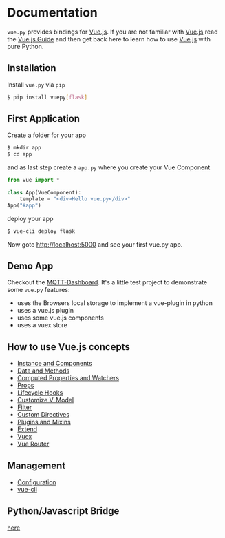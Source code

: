 # Documentation
`vue.py` provides bindings for [Vue.js](https://vuejs.org/).
If you are not familiar with [Vue.js](https://vuejs.org/) read the [Vue.js Guide](https://vuejs.org/v2/guide/)
and then get back here to learn how to use [Vue.js](https://vuejs.org/) with pure Python.

## Installation

Install `vue.py` via `pip`
```bash
$ pip install vuepy[flask]
```

## First Application
Create a folder for your app
```bash
$ mkdir app
$ cd app
```

and as last step create a `app.py` where you create your Vue Component
```python
from vue import *

class App(VueComponent):
    template = "<div>Hello vue.py</div>"
App("#app")
```

deploy your app
```bash
$ vue-cli deploy flask
```
Now goto [http://localhost:5000](http://localhost:5000) and see your first vue.py app.

## Demo App
Checkout the [MQTT-Dashboard](https://github.com/stefanhoelzl/mqtt-dashboard/blob/master/app/app.py).
It's a little test project to demonstrate some `vue.py` features:
* uses the Browsers local storage to implement a vue-plugin in python
* uses a vue.js plugin
* uses some vue.js components
* uses a vuex store

## How to use Vue.js concepts
* [Instance and Components](vue_concepts/instance_components.md)
* [Data and Methods](vue_concepts/data_methods.md)
* [Computed Properties and Watchers](vue_concepts/computed_properties.md)
* [Props](vue_concepts/props.md)
* [Lifecycle Hooks](vue_concepts/lifecycle_hooks.md)
* [Customize V-Model](vue_concepts/custom_vmodel.md)
* [Filter](vue_concepts/filter.md)
* [Custom Directives](vue_concepts/custom_directives.md)
* [Plugins and Mixins](vue_concepts/plugins_mixins.md)
* [Extend](vue_concepts/extend.md)
* [Vuex](vue_concepts/vuex.md)
* [Vue Router](vue_concepts/vue-router.md)

## Management
* [Configuration](management/configuration.md)
* [vue-cli](management/cli.md)

## Python/Javascript Bridge
[here](pyjs_bridge.md)

